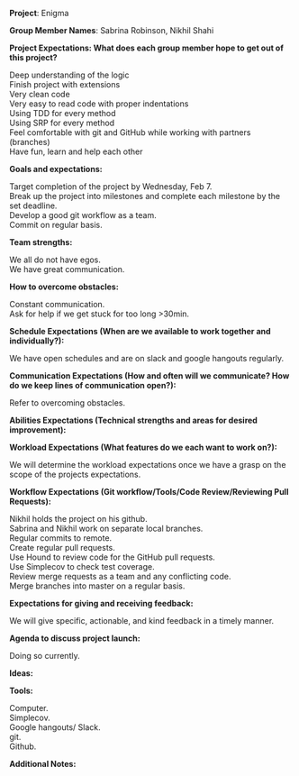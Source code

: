 **Project**: Enigma

**Group Member Names**: Sabrina Robinson, Nikhil Shahi

**Project Expectations: What does each group member hope to get out of this project?**

Deep understanding of the logic</br>
Finish project with extensions</br>
Very clean code</br>
Very easy to read code with proper indentations</br>
Using TDD for every method</br>
Using SRP for every method</br>
Feel comfortable with git and GitHub while working with partners (branches)  
Have fun, learn and help each other</br>

**Goals and expectations:**

Target completion of the project by Wednesday, Feb 7.</br>
Break up the project into milestones and complete each milestone by the set deadline.</br>
Develop a good git workflow as a team.</br>
Commit on regular basis.</br>

**Team strengths:**

We all do not have egos.</br>
We have great communication.</br>

**How to overcome obstacles:**

Constant communication.</br>
Ask for help if we get stuck for too long >30min.</br>

**Schedule Expectations (When are we available to work together and individually?):**

We have open schedules and are on slack and google hangouts regularly.

**Communication Expectations (How and often will we communicate? How do we keep lines of communication open?):**

Refer to overcoming obstacles.

**Abilities Expectations (Technical strengths and areas for desired improvement):**



**Workload Expectations (What features do we each want to work on?):**

We will determine the workload expectations once we have a grasp on the scope of the projects expectations.

**Workflow Expectations (Git workflow/Tools/Code Review/Reviewing Pull Requests):**

Nikhil holds the project on his github.</br>
Sabrina and Nikhil work on separate local branches.</br>
Regular commits to remote.</br>
Create regular pull requests.</br>
Use Hound to review code for the GitHub pull requests.</br>
Use Simplecov to check test coverage.</br>
Review merge requests as a team and any conflicting code.</br>
Merge branches into master on a regular basis.</br>

**Expectations for giving and receiving feedback:**

We will give specific, actionable, and kind feedback in a timely manner.

**Agenda to discuss project launch:**

Doing so currently.

**Ideas:**



**Tools:**

Computer.</br>
Simplecov.</br>
Google hangouts/ Slack.</br>
git.</br>
Github.</br>

**Additional Notes:**

